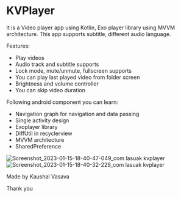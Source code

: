 # KVPlayer
It is a Video player app using Kotlin, Exo player library using MVVM architecture. This app supports subtitle, different audio language.

Features: 
- Play videos
- Audio track and subtitle supports
- Lock mode, mute/unmute, fullscreen supports
- You can play last played video from folder screen
- Brightness and volume controller
- You can skip video duration


Following android component you can learn:
- Navigation graph for navigation and data passing
- Single activity design
- Exoplayer library
- DiffUtil in recyclerview 
- MVVM architecture
- SharedPreference

![Screenshot_2023-01-15-18-40-47-049_com lasuak kvplayer](https://user-images.githubusercontent.com/49050597/212663608-c60e6616-23bd-4b87-a9b8-21eab19b8a1c.jpg)
![Screenshot_2023-01-15-18-40-32-229_com lasuak kvplayer](https://user-images.githubusercontent.com/49050597/212663612-4fb2978f-82cc-4c77-a45c-b888efb38e03.jpg)

Made by Kaushal Vasava

Thank you 

